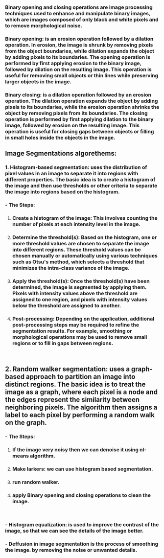 ### Binary opening and closing operations are image processing techniques used to enhance and manipulate binary images, which are images composed of only black and white pixels and to remove morphological noise.

### __Binary opening:__ is an erosion operation followed by a dilation operation. In erosion, the image is shrunk by removing pixels from the object boundaries, while dilation expands the object by adding pixels to its boundaries. The opening operation is performed by first applying erosion to the binary image, followed by dilation on the resulting image. This operation is useful for removing small objects or thin lines while preserving larger objects in the image.

### __Binary closing:__ is a dilation operation followed by an erosion operation. The dilation operation expands the object by adding pixels to its boundaries, while the erosion operation shrinks the object by removing pixels from its boundaries. The closing operation is performed by first applying dilation to the binary image, followed by erosion on the resulting image. This operation is useful for closing gaps between objects or filling in small holes inside the objects in the image.


## Image Segmentations algorethems:
### 1. Histogram-based segmentation: uses the distribution of pixel values in an image to separate it into regions with different properties. The basic idea is to create a histogram of the image and then use thresholds or other criteria to separate the image into regions based on the histogram.

### - The Steps:
1. ### Create a histogram of the image: This involves counting the number of pixels at each intensity level in the image.
2. ### Determine the threshold(s): Based on the histogram, one or more threshold values are chosen to separate the image into different regions. These threshold values can be chosen manually or automatically using various techniques such as Otsu's method, which selects a threshold that minimizes the intra-class variance of the image.
3. ### Apply the threshold(s): Once the threshold(s) have been determined, the image is segmented by applying them. Pixels with intensity values above the threshold are assigned to one region, and pixels with intensity values below the threshold are assigned to another.
4. ### Post-processing: Depending on the application, additional post-processing steps may be required to refine the segmentation results. For example, smoothing or morphological operations may be used to remove small regions or to fill in gaps between regions.

<br />

## 2. Random walker segmentation: uses a graph-based approach to partition an image into distinct regions. The basic idea is to treat the image as a graph, where each pixel is a node and the edges represent the similarity between neighboring pixels. The algorithm then assigns a label to each pixel by performing a random walk on the graph.

### - The Steps:
1. ### If the image very noisy then we can denoise it using nl-means algorithm.
2. ### Make larkers: we can use histogram based segmentation.
3. ### run random walker.
4. ### apply Binary opening and closing operations to clean the image.


<br />

### - Histogram equalization: is used to improve the contrast of the image, so that we can see the details of the image better.
### - Deffusion in image segmentation is the process of smoothing the image. by removing the noise or unwanted details.